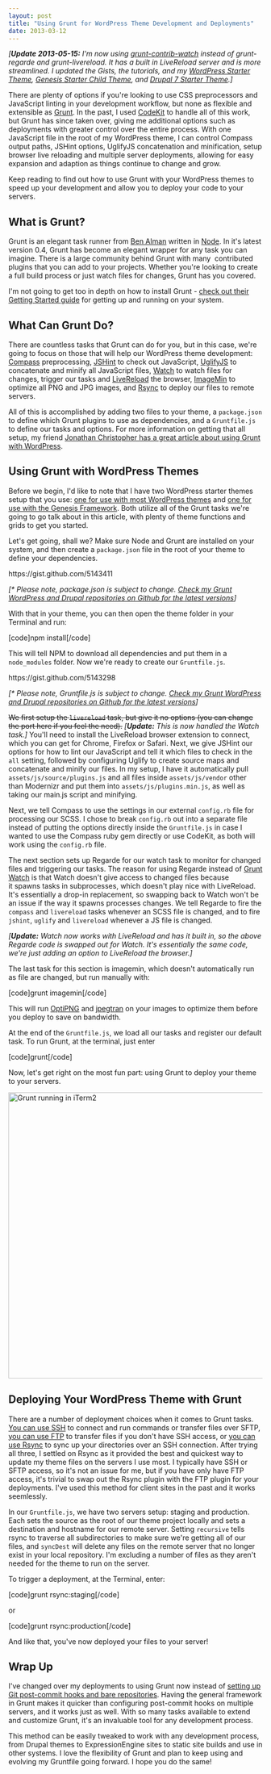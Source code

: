 ```yaml
---
layout: post
title: "Using Grunt for WordPress Theme Development and Deployments"
date: 2013-03-12
---
```


<p><em>[<strong>Update 2013-05-15:</strong> I'm now using <a href="https://github.com/gruntjs/grunt-contrib-watch">grunt-contrib-watch</a> instead of grunt-regarde and grunt-livereload. It has a built in LiveReload server and is more streamlined. I updated the Gists, the tutorials, and my <a href="https://github.com/mattbanks/WordPress-Starter-Theme">WordPress Starter Theme</a>, <a href="https://github.com/mattbanks/Genesis-Starter-Child-Theme">Genesis Starter Child Theme</a>, and <a href="https://github.com/mattbanks/Drupal-7-Starter-Theme">Drupal 7 Starter Theme</a>.]</em></p>
<p>There are plenty of options if you're looking to use CSS preprocessors and JavaScript linting in your development workflow, but none as flexible and extensible as <a href="http://gruntjs.com/">Grunt</a>. In the past, I used <a href="http://incident57.com/codekit/">CodeKit</a> to handle all of this work, but Grunt has since taken over, giving me additional options such as deployments with greater control over the entire process. With one JavaScript file in the root of my WordPress theme, I can control Compass output paths, JSHint options, UglifyJS concatenation and minification, setup browser live reloading and multiple server deployments, allowing for easy expansion and adaption as things continue to change and grow.</p>
<p>Keep reading to find out how to use Grunt with your WordPress themes to speed up your development and allow you to deploy your code to your servers.</p>
<p><!--more--></p>
<h2>What is Grunt?</h2>
<p>Grunt is an elegant task runner from <a href="http://benalman.com/">Ben Alman</a> written in <a href="http://nodejs.org/">Node</a>. In it's latest version 0.4, Grunt has become an elegant wrapper for any task you can imagine. There is a large community behind Grunt with many  contributed plugins that you can add to your projects. Whether you're looking to create a full build process or just watch files for changes, Grunt has you covered.</p>
<p>I'm not going to get too in depth on how to install Grunt - <a href="http://gruntjs.com/getting-started">check out their Getting Started guide</a> for getting up and running on your system.</p>
<h2>What Can Grunt Do?</h2>
<p>There are countless tasks that Grunt can do for you, but in this case, we're going to focus on those that will help our WordPress theme development: <a href="https://github.com/gruntjs/grunt-contrib-compass">Compass</a> preprocessing, <a href="https://github.com/gruntjs/grunt-contrib-jshint">JSHint</a> to check out JavaScript, <a href="https://github.com/gruntjs/grunt-contrib-uglify">UglifyJS</a> to concatenate and minify all JavaScript files, <a href="https://github.com/gruntjs/grunt-contrib-watch">Watch</a> to watch files for changes, trigger our tasks and <a href="https://github.com/gruntjs/grunt-contrib-livereload">LiveReload</a> the browser, <a href="https://github.com/gruntjs/grunt-contrib-imagemin">ImageMin</a> to optimize all PNG and JPG images, and <a href="https://github.com/jedrichards/grunt-rsync">Rsync</a> to deploy our files to remote servers.</p>
<p>All of this is accomplished by adding two files to your theme, a <code>package.json</code> to define which Grunt plugins to use as dependencies, and a <code>Gruntfile.js</code> to define our tasks and options. For more information on getting that all setup, my friend <a href="http://mondaybynoon.com/20130310/grunt-wordpress-theme-development/">Jonathan Christopher has a great article about using Grunt with WordPress</a>.</p>
<h2>Using Grunt with WordPress Themes</h2>
<p>Before we begin, I'd like to note that I have two WordPress starter themes setup that you use: <a href="https://github.com/mattbanks/WordPress-Starter-Theme">one for use with most WordPress themes</a> and <a href="https://github.com/mattbanks/Genesis-Starter-Child-Theme">one for use with the Genesis Framework</a>. Both utilize all of the Grunt tasks we're going to go talk about in this article, with plenty of theme functions and grids to get you started.</p>
<p>Let's get going, shall we? Make sure Node and Grunt are installed on your system, and then create a <code>package.json</code> file in the root of your theme to define your dependencies.</p>
<p>https://gist.github.com/5143411</p>
<p><em>[* Please note, package.json is subject to change. <a title="WordPress and Drupal Starter Themes Using Grunt on Github" href="http://mattbanks.me/wordpress-drupal-starter-themes-grunt/">Check my Grunt WordPress and Drupal repositories on Github for the latest versions</a>]</em></p>
<p>With that in your theme, you can then open the theme folder in your Terminal and run:</p>
<p>[code]npm install[/code]</p>
<p>This will tell NPM to download all dependencies and put them in a <code>node_modules</code> folder. Now we're ready to create our <code>Gruntfile.js</code>.</p>
<p>https://gist.github.com/5143298</p>
<p><em>[* Please note, Gruntfile.js is subject to change. <a title="WordPress and Drupal Starter Themes Using Grunt on Github" href="http://mattbanks.me/wordpress-drupal-starter-themes-grunt/">Check my Grunt WordPress and Drupal repositories on Github for the latest versions</a>]</em></p>
<p><del>We first setup the <code>livereload</code> task, but give it no options (you can change the port here if you feel the need).</del> <em>[<strong>Update:</strong> This is now handled the Watch task.]</em> You'll need to install the LiveReload browser extension to connect, which you can get for Chrome, Firefox or Safari. Next, we give JSHint our options for how to lint our JavaScript and tell it which files to check in the <code>all</code> setting, followed by configuring Uglify to create source maps and concatenate and minify our files. In my setup, I have it automatically pull <code>assets/js/source/plugins.js</code> and all files inside <code>assets/js/vendor</code> other than Modernizr and put them into <code>assets/js/plugins.min.js</code>, as well as taking our main.js script and minifying.</p>
<p>Next, we tell Compass to use the settings in our external <code>config.rb</code> file for processing our SCSS. I chose to break <code>config.rb</code> out into a separate file instead of putting the options directly inside the <code>Gruntfile.js</code> in case I wanted to use the Compass ruby gem directly or use CodeKit, as both will work using the <code>config.rb</code> file.</p>
<p>The next section sets up Regarde for our watch task to monitor for changed files and triggering our tasks. The reason for using Regarde instead of <a href="https://github.com/gruntjs/grunt-contrib-watch">Grunt Watch</a> is that Watch doesn't give access to changed files because it spawns tasks in subprocesses, which doesn't play nice with LiveReload. It's essentially a drop-in replacement, so swapping back to Watch won't be an issue if the way it spawns processes changes. We tell Regarde to fire the <code>compass</code> and <code>livereload</code> tasks whenever an SCSS file is changed, and to fire <code>jshint</code>, <code>uglify</code> and <code>livereload</code> whenever a JS file is changed.</p>
<p><em>[<strong>Update:</strong> Watch now works with LiveReload and has it built in, so the above Regarde code is swapped out for Watch. It's essentially the same code, we're just adding an option to LiveReload the browser.]</em></p>
<p>The last task for this section is imagemin, which doesn't automatically run as file are changed, but run manually with:</p>
<p>[code]grunt imagemin[/code]</p>
<p>This will run <a href="http://optipng.sourceforge.net/">OptiPNG</a> and <a href="http://jpegclub.org/jpegtran/">jpegtran</a> on your images to optimize them before you deploy to save on bandwidth.</p>
<p>At the end of the <code>Gruntfile.js</code>, we load all our tasks and register our default task. To run Grunt, at the terminal, just enter</p>
<p>[code]grunt[/code]</p>
<p>Now, let's get right on the most fun part: using Grunt to deploy your theme to your servers.</p>
<p><img class="alignnone size-full wp-image-2142" alt="Grunt running in iTerm2" src="{{ site.baseurl }}/assets/img/posts/grunt-iterm.jpg" width="1000" height="567" /></p>
<h2>Deploying Your WordPress Theme with Grunt</h2>
<p>There are a number of deployment choices when it comes to Grunt tasks. <a href="https://github.com/andrewrjones/grunt-ssh">You can use SSH</a> to connect and run commands or transfer files over SFTP, <a href="https://github.com/zonak/grunt-ftp-deploy">you can use FTP</a> to transfer files if you don't have SSH access, or <a href="https://github.com/jedrichards/grunt-rsync">you can use Rsync</a> to sync up your directories over an SSH connection. After trying all three, I settled on Rsync as it provided the best and quickest way to update my theme files on the servers I use most. I typically have SSH or SFTP access, so it's not an issue for me, but if you have only have FTP access, it's trivial to swap out the Rsync plugin with the FTP plugin for your deployments. I've used this method for client sites in the past and it works seemlessly.</p>
<p>In our <code>Gruntfile.js</code>, we have two servers setup: staging and production. Each sets the source as the root of our theme project locally and sets a destination and hostname for our remote server. Setting <code>recursive</code> tells rsync to traverse all subdirectories to make sure we're getting all of our files, and <code>syncDest</code> will delete any files on the remote server that no longer exist in your local repository. I'm excluding a number of files as they aren't needed for the theme to run on the server.</p>
<p>To trigger a deployment, at the Terminal, enter:</p>
<p>[code]grunt rsync:staging[/code]</p>
<p>or</p>
<p>[code]grunt rsync:production[/code]</p>
<p>And like that, you've now deployed your files to your server!</p>
<h2>Wrap Up</h2>
<p>I've changed over my deployments to using Grunt now instead of <a title="Managing WordPress Theme Deployments with Git" href="http://mattbanks.me/wordpress-deployments-with-git/">setting up Git post-commit hooks and bare repositories</a>. Having the general framework in Grunt makes it quicker than configuring post-commit hooks on multiple servers, and it works just as well. With so many tasks available to extend and customize Grunt, it's an invaluable tool for any development process.</p>
<p>This method can be easily tweaked to work with any development process, from Drupal themes to ExpressionEngine sites to static site builds and use in other systems. I love the flexibility of Grunt and plan to keep using and evolving my Gruntfile going forward. I hope you do the same!</p>
